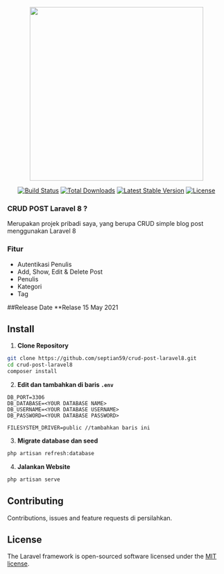 <p align="center"><a href="https://laravel.com" target="_blank"><img src="https://raw.githubusercontent.com/laravel/art/master/logo-lockup/5%20SVG/2%20CMYK/1%20Full%20Color/laravel-logolockup-cmyk-red.svg" width="400"></a></p>

<p align="center">
<a href="https://travis-ci.org/laravel/framework"><img src="https://travis-ci.org/laravel/framework.svg" alt="Build Status"></a>
<a href="https://packagist.org/packages/laravel/framework"><img src="https://img.shields.io/packagist/dt/laravel/framework" alt="Total Downloads"></a>
<a href="https://packagist.org/packages/laravel/framework"><img src="https://img.shields.io/packagist/v/laravel/framework" alt="Latest Stable Version"></a>
<a href="https://packagist.org/packages/laravel/framework"><img src="https://img.shields.io/packagist/l/laravel/framework" alt="License"></a>
</p>

### CRUD POST Laravel 8 ?
Merupakan projek pribadi saya, yang berupa CRUD simple blog post menggunakan Laravel 8

### Fitur 
- Autentikasi Penulis
- Add, Show, Edit & Delete Post
- Penulis
- Kategori
- Tag

##Release Date
**Relase 15 May 2021

## Install
1. **Clone Repository**
```bash
git clone https://github.com/septian59/crud-post-laravel8.git
cd crud-post-laravel8
composer install
```
2. **Edit dan tambahkan di baris ``.env``**
```
DB_PORT=3306
DB_DATABASE=<YOUR DATABASE NAME>
DB_USERNAME=<YOUR DATABASE USERNAME>
DB_PASSWORD=<YOUR DATABASE PASSWORD>

FILESYSTEM_DRIVER=public //tambahkan baris ini
```
3. **Migrate database dan seed**
```bash
php artisan refresh:database
```

4. **Jalankan Website**
``` bash
php artisan serve
```
    

## Contributing

Contributions, issues and feature requests di persilahkan.

## License

The Laravel framework is open-sourced software licensed under the [MIT license](https://opensource.org/licenses/MIT).

